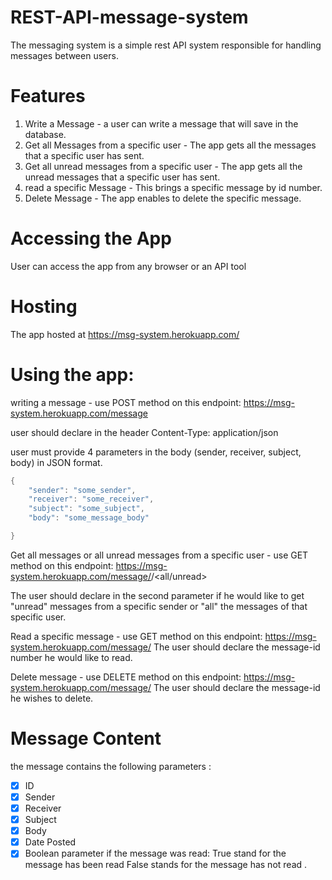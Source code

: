 # REST-API-message-system

The messaging system is a simple rest API system responsible for handling messages between users.

# Features
1. Write a Message - a user can write a message that will save in the database.
2. Get all Messages from a specific user - The app gets all the messages that a specific user has sent.
3. Get all unread messages from a specific user - The app gets all the unread messages that a specific user has sent.
4. read a specific Message - This brings a specific message by id number.
5. Delete Message - The app enables to delete the specific message.

# Accessing the App

User can access the app from any browser or an API tool 

# Hosting

The app hosted at https://msg-system.herokuapp.com/

# Using the app:

writing a message - use POST method on this endpoint: https://msg-system.herokuapp.com/message

user should declare in the header 
Content-Type: application/json

user must provide 4 parameters in the body (sender, receiver, subject, body) in JSON format.

``` swift
{
    "sender": "some_sender",
    "receiver": "some_receiver",
    "subject": "some_subject",
    "body": "some_message_body"

}
```
Get all messages or all unread messages from a specific user -  use GET method on this endpoint: https://msg-system.herokuapp.com/message/<sender>/<all/unread>
  
The user should declare in the second parameter if he would like to get "unread" messages from a specific sender or "all"  the messages of that specific user.
  
Read a specific message -  use GET method on this endpoint: https://msg-system.herokuapp.com/message/<id>
The user should declare the message-id number he would like to read.
  
 Delete message - use DELETE method on this endpoint: https://msg-system.herokuapp.com/message/<id>
The user should declare the message-id he wishes to delete.
  
# Message Content
the message contains the following parameters :

- [x] ID
- [x] Sender
- [x] Receiver
- [x] Subject
- [x] Body
- [x] Date Posted
- [x] Boolean parameter if the message was read:
 True stand for the message has been read False stands for the message has not read
.
